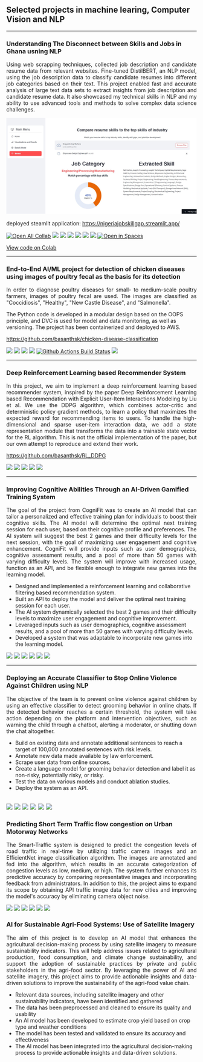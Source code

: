 ## Selected projects in machine learing, Computer Vision and  NLP

---

### Understanding The Disconnect between Skills and Jobs in Ghana usning NLP

<p style="text-align: justify;">Using web scrapping techniques, collected job description and candidate resume data from relevant websites. Fine-tuned DistilBERT, an NLP model, using the job description data to classify candidate resumes into different job categories based on their text. This project enabled fast and accurate analysis of large text data sets to extract insights from job description and candidate resume data. It also showcased my technical skills in NLP and my ability to use advanced tools and methods to solve complex data science challenges.</p>

<img src="images/lagos_jobgap_demo.JPG?raw=true"/>

deployed steamlit application: https://nigeriajobskillgap.streamlit.app/


[![Open All Collab](https://colab.research.google.com/assets/colab-badge.svg)](https://drive.google.com/file/d/1gEfUpITqqETvxJ5Awy2wcHd4qcW7hhTB/view?usp=sharing)
[![](https://img.shields.io/badge/Python-white?logo=Python)](#)
[![](https://img.shields.io/badge/Jupyter-white?logo=Jupyter)](#)
[![](https://img.shields.io/badge/PyTorch-white?logo=pytorch)](#)
[![](https://img.shields.io/badge/Colab-white?logo=googlecolab)](#)
[![](https://img.shields.io/badge/Transformers-Hugging_Face-orange?logo=Huggingface)](#)
[![](https://img.shields.io/badge/Pandas-white?logo=pandas&logoColor=150458)](#)
[![Open in Spaces](https://huggingface.co/datasets/huggingface/badges/raw/main/open-in-hf-spaces-sm.svg)](https://huggingface.co/spaces/omdenalagos/job_skill_cat) 

[View code on Colab](https://drive.google.com/file/d/1gEfUpITqqETvxJ5Awy2wcHd4qcW7hhTB/view?usp=sharing)

---

### End-to-End AI/ML project for detection of chicken diseases using images of poultry fecal as the basis for its detection

<p style="text-align: justify;">In order to diagnose poultry diseases for small- to medium-scale poultry farmers, images of poultry fecal are used. The images are classified as "Coccidiosis", "Healthy", "New Castle Disease", and "Salmonella".

The Python code is developed in a modular design based on the OOPS principle, and DVC is used for model and data monitoring, as well as versioning. The project has been containerized and deployed to AWS.</p>

https://github.com/basanthsk/chicken-disease-classification


[![](https://img.shields.io/badge/Python-white?logo=Python)](#) 
[![](https://img.shields.io/badge/Jupyter-white?logo=Jupyter)](#)
[![](https://img.shields.io/badge/Keras-white?logo=keras&logoColor=D00000)](#)
[![](https://img.shields.io/badge/DVC-white?logo=dvc&logoColor=13ADC7)](#)
[![Github Actions Build Status](https://img.shields.io/endpoint.svg?url=https%3A%2F%2Factions-badge.atrox.dev%2Fweiji14%2Fdeepbedmap%2Fbadge&style=flat)](https://github.com/basanthsk/chicken-disease-classification/actions)
[![](https://img.shields.io/badge/AWS-white?logo=amazonaws&logoColor=232F3E)](#) 

---

### Deep Reinforcement Learning based Recommender System 

<p style="text-align: justify;">In this project, we aim to implement a deep reinforcement learning based recommender system, inspired by the paper Deep Reinforcement Learning based Recommendation with Explicit User-Item Interactions Modeling by Liu et al. We use the DDPG algorithm, which combines actor-critic and deterministic policy gradient methods, to learn a policy that maximizes the expected reward for recommending items to users. To handle the high-dimensional and sparse user-item interaction data, we add a state representation module that transforms the data into a trainable state vector for the RL algorithm. This is not the official implementation of the paper, but our own attempt to reproduce and extend their work.</p>

https://github.com/basanthsk/RL_DDPG

[![](https://img.shields.io/badge/Python-white?logo=Python)](#)
[![](https://img.shields.io/badge/Jupyter-white?logo=Jupyter)](#)
[![](https://img.shields.io/badge/PyTorch-white?logo=pytorch)](#)
[![](https://img.shields.io/badge/Colab-white?logo=googlecolab)](#)
[![](https://img.shields.io/badge/Pandas-white?logo=pandas&logoColor=150458)](#)

---

### Improving Cognitive Abilities Through an AI-Driven Gamified Training System 

<p style="text-align: justify;">
The goal of the project from CogniFit was to create an AI model that can tailor a personalized and effective training plan for individuals to boost their cognitive skills. The AI model will determine the optimal next training session for each user, based on their cognitive profile and preferences. The AI system will suggest the best 2 games and their difficulty levels for the next session, with the goal of maximizing user engagement and cognitive enhancement. CogniFit will provide inputs such as user demographics, cognitive assessment results, and a pool of more than 50 games with varying difficulty levels. The system will improve with increased usage, function as an API, and be flexible enough to integrate new games into the learning model.
</p>


* Designed and implemented a reinforcement learning and collaborative filtering based recommendation system.
* Built an API to deploy the model and deliver the optimal next training session for each user.
* The AI system dynamically selected the best 2 games and their difficulty levels to maximize user engagement and cognitive improvement.
* Leveraged inputs such as user demographics, cognitive assessment results, and a pool of more than 50 games with varying difficulty levels.
* Developed a system that was adaptable to incorporate new games into the learning model.

[![](https://img.shields.io/badge/Python-white?logo=Python)](#)
[![](https://img.shields.io/badge/Jupyter-white?logo=Jupyter)](#)
[![](https://img.shields.io/badge/PyTorch-white?logo=pytorch)](#)
[![](https://img.shields.io/badge/Colab-white?logo=googlecolab)](#)
[![](https://img.shields.io/badge/Flask-white?logo=flask)](#)
[![](https://img.shields.io/badge/Pandas-white?logo=pandas&logoColor=150458)](#)

---
### Deploying an Accurate Classifier to Stop Online Violence Against Children using NLP
<p style="text-align: justify;">
The objective of the team is to prevent online violence against children by using an effective classifier to detect grooming behavior in online chats. If the detected behavior reaches a certain threshold, the system will take action depending on the platform and intervention objectives, such as warning the child through a chatbot, alerting a moderator, or shutting down the chat altogether.
</p>

* Build on existing data and annotate additional sentences to reach a target of 100,000 annotated sentences with risk levels.
* Annotate new data made available by law enforcement.
* Scrape user data from online sources.
* Create a language model for grooming behavior detection and label it as non-risky, potentially risky, or risky.
* Test the data on various models and conduct ablation studies.
* Deploy the system as an API.

[![](https://img.shields.io/badge/Python-white?logo=Python)](#)
[![](https://img.shields.io/badge/Jupyter-white?logo=Jupyter)](#)
[![](https://img.shields.io/badge/PyTorch-white?logo=pytorch)](#)
[![](https://img.shields.io/badge/Colab-white?logo=googlecolab)](#)
[![](https://img.shields.io/badge/Flask-white?logo=flask)](#)
[![](https://img.shields.io/badge/Pandas-white?logo=pandas&logoColor=150458)](#)
---

### Predicting Short Term Traffic flow congestion on Urban Motorway Networks
<p style="text-align: justify;">
The Smart-Traffic system is designed to predict the congestion levels of road traffic in real-time by utilizing traffic camera images and an EfficientNet image classification algorithm. The images are annotated and fed into the algorithm, which results in an accurate categorization of congestion levels as low, medium, or high. The system further enhances its predictive accuracy by comparing representative images and incorporating feedback from administrators. In addition to this, the project aims to expand its scope by obtaining API traffic image data for new cities and improving the model's accuracy by eliminating camera object noise.
</p>

[![](https://img.shields.io/badge/Python-white?logo=Python)](#)
[![](https://img.shields.io/badge/Jupyter-white?logo=Jupyter)](#)
[![](https://img.shields.io/badge/PyTorch-white?logo=pytorch)](#)
[![](https://img.shields.io/badge/Colab-white?logo=googlecolab)](#)
[![](https://img.shields.io/badge/Flask-white?logo=flask)](#)
[![](https://img.shields.io/badge/Pandas-white?logo=pandas&logoColor=150458)](#)

### AI for Sustainable Agri-Food Systems: Use of Satellite Imagery
<p style="text-align: justify;">
The aim of this project is to develop an AI model that enhances the agricultural decision-making process by using satellite imagery to measure sustainability indicators. This will help address issues related to agricultural production, food consumption, and climate change sustainability, and support the adoption of sustainable practices by private and public stakeholders in the agri-food sector. By leveraging the power of AI and satellite imagery, this project aims to provide actionable insights and data-driven solutions to improve the sustainability of the agri-food value chain.
</p>

* Relevant data sources, including satellite imagery and other sustainability indicators, have been identified and gathered
* The data has been preprocessed and cleaned to ensure its quality and usability
* An AI model has been developed to estimate crop yield based on crop type and weather conditions
* The model has been tested and validated to ensure its accuracy and effectiveness
* The AI model has been integrated into the agricultural decision-making process to provide actionable insights and data-driven solutions.
